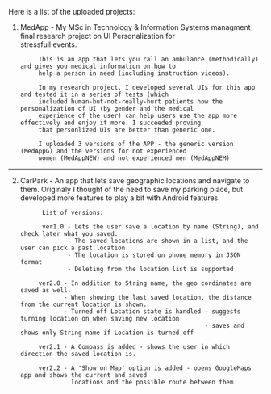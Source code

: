 Here is a list of the uploaded projects:

1) MedApp - My MSc in Technology & Information Systems managment final research project on UI Personalization for  
            stressfull events.
            
            This is an app that lets you call an ambulance (methodically) and gives you medical information on how to
            help a person in need (including instruction videos). 
            
            In my research project, I developed several UIs for this app and tested it in a series of tests (which
            included human-but-not-really-hurt patients how the personalization of UI (by gender and the medical
            experience of the user) can help users use the app more effectively and enjoy it more. I succeeded proving
            that personlized UIs are better than generic one.
            
            I uploaded 3 versions of the APP - the generic version (MedAppG) and the versions for not experienced
            women (MedAppNEW) and not experienced men (MedAppNEM)
*******************************************************************************************************            
            
2) CarPark - An app that lets save geographic locations and navigate to them. 
             Originaly I thought of the need to save my parking place, but developed more features to play a bit with
             Android features.
             
             List of versions:
             
             ver1.0 - Lets the user save a location by name (String), and check later what you saved.
                    - The saved locations are shown in a list, and the user can pick a past location
                    - The location is stored on phone memory in JSON format
                    - Deleting from the location list is supported
            
            ver2.0 - In addition to String name, the geo cordinates are saved as well.
                   - When showing the last saved location, the distance from the current location is shown.
                   - Turned off Location state is handled - suggests turning location on when saving new location
                                                          - saves and shows only String name if Location is turned off
                                                          
            ver2.1 - A Compass is added - shows the user in which direction the saved location is.
            
            ver2.2 - A 'Show on Map' option is added - opens GoogleMaps app and shows the current and saved          
                     locations and the possible route between them
            
                        
